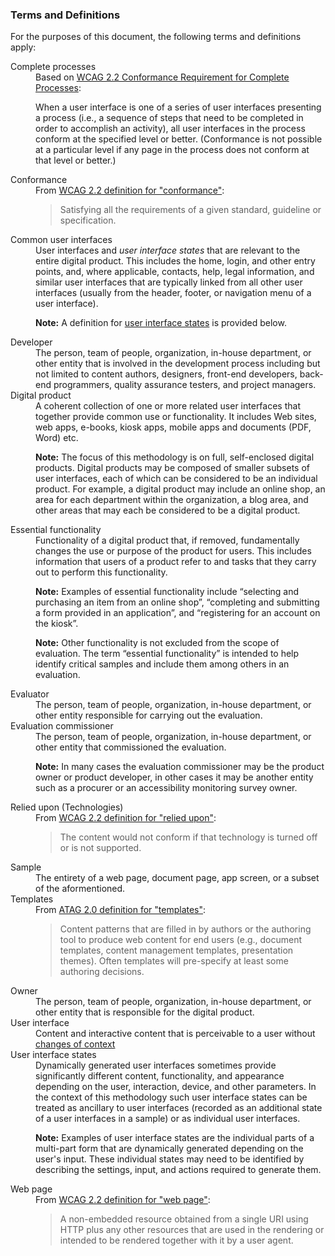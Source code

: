 ### Terms and Definitions

For the purposes of this document, the following terms and definitions apply:

<dl>
<dt id="complete">Complete processes</dt>
<dd> Based on <a href="https://www.w3.org/TR/WCAG22/#cc3">WCAG 2.2 Conformance Requirement for Complete Processes</a>: 

When a user interface is one of a series of user interfaces presenting a process (i.e., a sequence of steps that need to be completed in order to accomplish an activity), all user interfaces in the process conform at the specified level or better. (Conformance is not possible at a particular level if any page in the process does not conform at that level or better.)</dd>

<dt id="conformance">Conformance</dt>
<dd>From <a href="https://www.w3.org/TR/WCAG/#dfn-conform">WCAG 2.2 definition for "conformance"</a>:  
<blockquote>Satisfying all the requirements of a given standard, guideline or specification.</blockquote></dd>

<dt id="common">Common user interfaces</dt>
<dd>User interfaces and <em>user interface states</em> that are relevant to the entire digital product. This includes the home, login, and other entry points, and, where applicable, contacts, help, legal information, and similar user interfaces that are typically linked from all other user interfaces (usually from the header, footer, or navigation menu of a user interface).

**Note:** A definition for [user interface states](#states) is provided below.</dd>

<dt id="developer">Developer</dt>
<dd>The person, team of people, organization, in-house department, or other entity that is involved in the  development process including but not limited to content authors, designers, front-end developers, back-end programmers, quality assurance testers, and project managers.</dd>

<dt id="website">Digital product</dt>
<dd>A coherent collection of one or more related user interfaces that together provide common use or functionality. It includes Web sites, web apps, e-books, kiosk apps, mobile apps and documents (PDF, Word) etc.

**Note:** The focus of this methodology is on full, self-enclosed digital products. Digital products may be composed of smaller subsets of user interfaces, each of which can be considered to be an individual product. For example, a digital product may include an online shop, an area for each department within the organization, a blog area, and other areas that may each be considered to be a digital product.</dd>

<dt id="functionality">Essential functionality</dt>
<dd>Functionality of a digital product that, if removed, fundamentally changes the use or purpose of the product for users. This includes information that users of a product refer to and tasks that they carry out to perform this functionality.

**Note:** Examples of essential functionality include “selecting and purchasing an item from an online shop”, “completing and submitting a form provided in an application”, and “registering for an account on the kiosk”.

**Note:** Other functionality is not excluded from the scope of evaluation. The term “essential functionality” is intended to help identify critical samples and include them among others in an evaluation.</dd>

<dt id="evaluator">Evaluator</dt>
<dd>The person, team of people, organization, in-house department, or other entity responsible for carrying out the evaluation.</dd>

<dt id="commissioner">Evaluation commissioner</dt>
<dd>The person, team of people, organization, in-house department, or other entity that commissioned the evaluation.

**Note:** In many cases the evaluation commissioner may be the product owner or product developer, in other cases it may be another entity such as a procurer or an accessibility monitoring survey owner.</dd>

<dt id="relied">Relied upon (Technologies)</dt>

<dd>From <a href="https://www.w3.org/TR/WCAG22/#dfn-reliedupon">WCAG 2.2 definition for "relied upon"</a>:  
<blockquote>The content would not conform if that technology is turned off or is not supported.</blockquote></dd>

<dt id="sample">Sample</dt>
<dd>The entirety of a web page, document page, app screen, or a subset of the aformentioned.</dd>

<dt id="template">Templates</dt>

<dd>From <a href="https://www.w3.org/TR/ATAG20/#def-Template">ATAG 2.0 definition for "templates"</a>:  
<blockquote>Content patterns that are filled in by authors or the authoring tool to produce web content for end users (e.g., document templates, content management templates, presentation themes). Often templates will pre-specify at least some authoring decisions.</blockquote></dd>

<dt id="owner">Owner</dt>
<dd>The person, team of people, organization, in-house department, or other entity that is responsible for the digital product.</dd>

<dt id="userinterface">User interface</dt>
<dd>Content and interactive content that is perceivable to a user without <a href="https://www.w3.org/TR/WCAG22/#dfn-change-of-context">changes of context</a></dd>

<dt id="states">User interface states</dt>
<dd>Dynamically generated user interfaces sometimes provide significantly different content, functionality, and appearance depending on the user, interaction, device, and other parameters. In the context of this methodology such user interface states can be treated as ancillary to user interfaces (recorded as an additional state of a user interfaces in a sample) or as individual user interfaces.

**Note:** Examples of user interface states are the individual parts of a multi-part form that are dynamically generated depending on the user's input. These individual states may need to be identified by describing the settings, input, and actions required to generate them.</dd>

<dt id="webpage">Web page</dt>
<dd>From <a href="https://www.w3.org/TR/WCAG22/#dfn-webpage">WCAG 2.2 definition for "web page"</a>:  
<blockquote>A non-embedded resource obtained from a single URI using HTTP plus any other resources that are used in the rendering or intended to be rendered together with it by a user agent.</blockquote></dd>
</dl>

